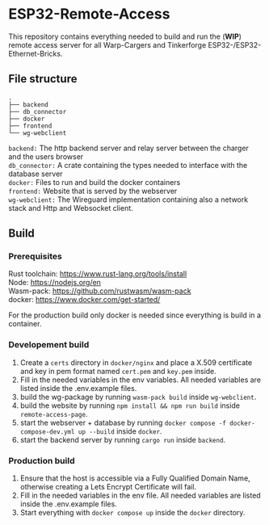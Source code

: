 # ESP32-Remote-Access

This repository contains everything needed to build and run the (**WIP**) remote access server for all Warp-Cargers and Tinkerforge ESP32-/ESP32-Ethernet-Bricks.

## File structure

```
.
├── backend
├── db_connector
├── docker
├── frontend
└── wg-webclient
```

```backend:``` The http backend server and relay server between the charger and the users browser<br>
```db_connector:``` A crate containing the types needed to interface with the database server<br>
```docker:``` Files to run and build the docker containers<br>
```frontend:``` Website that is served by the webserver<br>
```wg-webclient:``` The Wireguard implementation containing also a network stack and Http and Websocket client.

## Build

### Prerequisites

Rust toolchain: https://www.rust-lang.org/tools/install<br>
Node: https://nodejs.org/en<br>
Wasm-pack: https://github.com/rustwasm/wasm-pack<br>
docker: https://www.docker.com/get-started/

For the production build only docker is needed since everything is build in a container.

### Developement build

1. Create a ```certs``` directory in ```docker/nginx``` and place a X.509 certificate and key in pem format named ```cert.pem``` and ```key.pem``` inside.
2. Fill in the needed variables in the env variables. All needed variables are listed inside the .env.example files.
3. build the wg-package by running ```wasm-pack build``` inside ```wg-webclient```.
4. build the website by running ```npm install && npm run build``` inside ```remote-access-page```.
5. start the webserver + database by running ```docker compose -f docker-compose-dev.yml up --build``` inside ```docker```.
6. start the backend server by running ```cargo run``` inside ```backend```.

### Production build

1. Ensure that the host is accessible via a Fully Qualified Domain Name, otherwise creating a Lets Encrypt Certificate will fail.
2. Fill in the needed variables in the env file. All needed variables are listed inside the .env.example files.
3. Start everything with ```docker compose up``` inside the ```docker``` directory.
